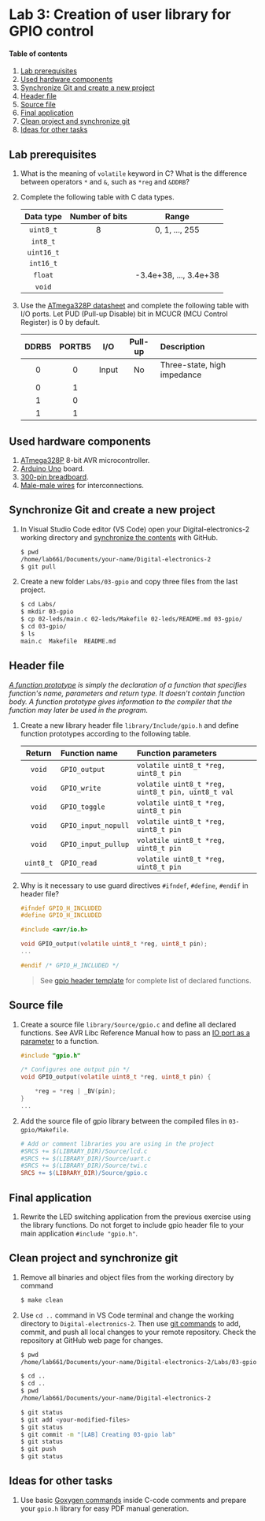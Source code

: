 # Lab 3: Creation of user library for GPIO control

#### Table of contents

1. [Lab prerequisites](#Lab-prerequisites)
2. [Used hardware components](#Used-hardware-components)
3. [Synchronize Git and create a new project](#Synchronize-Git-and-create-a-new-project)
4. [Header file](#Header-file)
5. [Source file](#Source-file)
6. [Final application](#Final-application)
7. [Clean project and synchronize git](#Clean-project-and-synchronize-git)
8. [Ideas for other tasks](#Ideas-for-other-tasks)


## Lab prerequisites

1. What is the meaning of `volatile` keyword in C? What is the difference between operators `*` and `&`, such as `*reg` and `&DDRB`?

2. Complete the following table with C data types.

    | **Data type** | **Number of bits** | **Range** |
    | :-: | :-: | :-: |
    | `uint8_t` | 8 | 0, 1, ..., 255 |
    | `int8_t` |  |  |
    | `uint16_t` |  |  |
    | `int16_t` |  |  |
    | `float` |  | -3.4e+38, ..., 3.4e+38 |
    | `void` |  |  |

3. Use the [ATmega328P datasheet](https://www.microchip.com/wwwproducts/en/ATmega328p) and complete the following table with I/O ports. Let PUD (Pull-up Disable) bit in MCUCR (MCU Control Register) is 0 by default.

    | **DDRB5** | **PORTB5** | **I/O** | **Pull-up** | **Description** |
    | :-: | :-: | :-: | :-: | :-- |
    | 0 | 0 | Input | No | Three-state, high impedance |
    | 0 | 1 |  |  |  |
    | 1 | 0 |  |  |  |
    | 1 | 1 |  |  |  |


## Used hardware components

1. [ATmega328P](https://www.microchip.com/wwwproducts/en/ATmega328P) 8-bit AVR microcontroller.
2. [Arduino Uno](../../Docs/arduino_shield.pdf) board.
3. [300-pin breadboard](https://www.gme.cz/nepajive-kontaktni-pole-zy-60).
4. [Male-male wires](https://arduino-shop.cz/arduino/1063-arduino-vodice-samec-samec-40-kusu-1500635966.html) for interconnections.


## Synchronize Git and create a new project

1. In Visual Studio Code editor (VS Code) open your Digital-electronics-2 working directory and [synchronize the contents](https://github.com/joshnh/Git-Commands) with GitHub.

    ```bash
    $ pwd
    /home/lab661/Documents/your-name/Digital-electronics-2
    $ git pull
    ```

2. Create a new folder `Labs/03-gpio` and copy three files from the last project.

    ```bash
    $ cd Labs/
    $ mkdir 03-gpio
    $ cp 02-leds/main.c 02-leds/Makefile 02-leds/README.md 03-gpio/
    $ cd 03-gpio/
    $ ls
    main.c  Makefile  README.md
    ```


## Header file

*[A function prototype](https://www.programiz.com/c-programming/c-user-defined-functions) is simply the declaration of a function that specifies function's name, parameters and return type. It doesn't contain function body. A function prototype gives information to the compiler that the function may later be used in the program.*

1. Create a new library header file `library/Include/gpio.h` and define function prototypes according to the following table.

    | **Return** | **Function name** | **Function parameters** |
    | :-: | :-- | :-- |
    | `void` | `GPIO_output` | `volatile uint8_t *reg, uint8_t pin` |
    | `void` | `GPIO_write` | `volatile uint8_t *reg, uint8_t pin, uint8_t val` |
    | `void` | `GPIO_toggle` | `volatile uint8_t *reg, uint8_t pin` |
    | `void` | `GPIO_input_nopull` | `volatile uint8_t *reg, uint8_t pin` |
    | `void` | `GPIO_input_pullup` | `volatile uint8_t *reg, uint8_t pin` |
    | `uint8_t` | `GPIO_read` | `volatile uint8_t *reg, uint8_t pin` |

2. Why is it necessary to use guard directives `#ifndef`, `#define`, `#endif` in header file?

    ```C
    #ifndef GPIO_H_INCLUDED
    #define GPIO_H_INCLUDED

    #include <avr/io.h>

    void GPIO_output(volatile uint8_t *reg, uint8_t pin);
    ...
    
    #endif /* GPIO_H_INCLUDED */
    ```

    > See [gpio header template](../library/Include/gpio.h) for complete list of declared functions.
    >


## Source file

1. Create a source file `library/Source/gpio.c` and define all declared functions. See AVR Libc Reference Manual how to pass an [IO port as a parameter](https://www.microchip.com/webdoc/AVRLibcReferenceManual/FAQ_1faq_port_pass.html) to a function.

    ```C
    #include "gpio.h"

    /* Configures one output pin */
    void GPIO_output(volatile uint8_t *reg, uint8_t pin) {

        *reg = *reg | _BV(pin);
    }
    ...
    ```

2. Add the source file of gpio library between the compiled files in `03-gpio/Makefile`.

    ```Makefile
    # Add or comment libraries you are using in the project
    #SRCS += $(LIBRARY_DIR)/Source/lcd.c
    #SRCS += $(LIBRARY_DIR)/Source/uart.c
    #SRCS += $(LIBRARY_DIR)/Source/twi.c
    SRCS += $(LIBRARY_DIR)/Source/gpio.c
    ```


## Final application

1. Rewrite the LED switching application from the previous exercise using the library functions. Do not forget to include gpio header file to your main application `#include "gpio.h"`.


## Clean project and synchronize git

1. Remove all binaries and object files from the working directory by command

    ```bash
    $ make clean
    ```

2. Use `cd ..` command in VS Code terminal and change the working directory to `Digital-electronics-2`. Then use [git commands](https://github.com/joshnh/Git-Commands) to add, commit, and push all local changes to your remote repository. Check the repository at GitHub web page for changes.

    ```bash
    $ pwd
    /home/lab661/Documents/your-name/Digital-electronics-2/Labs/03-gpio

    $ cd ..
    $ cd ..
    $ pwd
    /home/lab661/Documents/your-name/Digital-electronics-2

    $ git status
    $ git add <your-modified-files>
    $ git status
    $ git commit -m "[LAB] Creating 03-gpio lab"
    $ git status
    $ git push
    $ git status
    ```


## Ideas for other tasks

1. Use basic [Goxygen commands](http://www.doxygen.nl/manual/docblocks.html#specialblock) inside C-code comments and prepare your `gpio.h` library for easy PDF manual generation.
